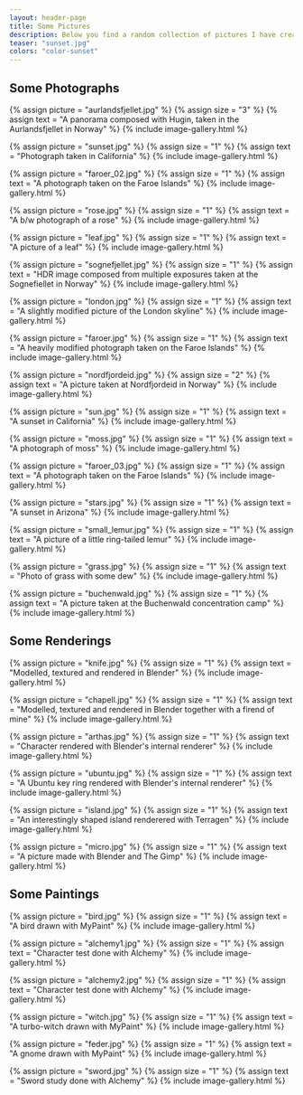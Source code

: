```yaml
---
layout: header-page
title: Some Pictures
description: Below you find a random collection of pictures I have created. Some of them are photographs, some are rendered with 3D software and some are drawn by hand.
teaser: "sunset.jpg"
colors: "color-sunset"
---
```


## Some Photographs

<div class="grid">
  <div class="grid-sizer"></div>
  <div class="gutter-sizer"></div>

  {% assign picture = "aurlandsfjellet.jpg" %}
  {% assign size = "3" %}
  {% assign text = "A panorama composed with Hugin, taken in the Aurlandsfjellet in Norway" %}
  {% include image-gallery.html %}

  {% assign picture = "sunset.jpg" %}
  {% assign size = "1" %}
  {% assign text = "Photograph taken in California" %}
  {% include image-gallery.html %}

  {% assign picture = "faroer_02.jpg" %}
  {% assign size = "1" %}
  {% assign text = "A photograph taken on the Faroe Islands" %}
  {% include image-gallery.html %}
  
  {% assign picture = "rose.jpg" %}
  {% assign size = "1" %}
  {% assign text = "A b/w photograph of a rose" %}
  {% include image-gallery.html %}

  {% assign picture = "leaf.jpg" %}
  {% assign size = "1" %}
  {% assign text = "A picture of a leaf" %}
  {% include image-gallery.html %}

  {% assign picture = "sognefjellet.jpg" %}
  {% assign size = "1" %}
  {% assign text = "HDR image composed from multiple exposures taken at the Sognefiellet in Norway" %}
  {% include image-gallery.html %}
      
  {% assign picture = "london.jpg" %}
  {% assign size = "1" %}
  {% assign text = "A slightly modified picture of the London skyline" %}
  {% include image-gallery.html %}

  {% assign picture = "faroer.jpg" %}
  {% assign size = "1" %}
  {% assign text = "A heavily modified photograph taken on the Faroe Islands" %}
  {% include image-gallery.html %}

  {% assign picture = "nordfjordeid.jpg" %}
  {% assign size = "2" %}
  {% assign text = "A picture taken at Nordfjordeid in Norway" %}
  {% include image-gallery.html %}

  {% assign picture = "sun.jpg" %}
  {% assign size = "1" %}
  {% assign text = "A sunset in California" %}
  {% include image-gallery.html %}

  {% assign picture = "moss.jpg" %}
  {% assign size = "1" %}
  {% assign text = "A photograph of moss" %}
  {% include image-gallery.html %}

  {% assign picture = "faroer_03.jpg" %}
  {% assign size = "1" %}
  {% assign text = "A photograph taken on the Faroe Islands" %}
  {% include image-gallery.html %}

  {% assign picture = "stars.jpg" %}
  {% assign size = "1" %}
  {% assign text = "A sunset in Arizona" %}
  {% include image-gallery.html %}

  {% assign picture = "small_lemur.jpg" %}
  {% assign size = "1" %}
  {% assign text = "A picture of a little ring-tailed lemur" %}
  {% include image-gallery.html %}

  {% assign picture = "grass.jpg" %}
  {% assign size = "1" %}
  {% assign text = "Photo of grass with some dew" %}
  {% include image-gallery.html %}

  {% assign picture = "buchenwald.jpg" %}
  {% assign size = "1" %}
  {% assign text = "A picture taken at the Buchenwald concentration camp" %}
  {% include image-gallery.html %}
</div>

## Some Renderings

<div class="grid">
  <div class="grid-sizer"></div>
  <div class="gutter-sizer"></div>

  {% assign picture = "knife.jpg" %}
  {% assign size = "1" %}
  {% assign text = "Modelled, textured and rendered in Blender" %}
  {% include image-gallery.html %}

  {% assign picture = "chapell.jpg" %}
  {% assign size = "1" %}
  {% assign text = "Modelled, textured and rendered in Blender together with a firend of mine" %}
  {% include image-gallery.html %}

  {% assign picture = "arthas.jpg" %}
  {% assign size = "1" %}
  {% assign text = "Character rendered with Blender's internal renderer" %}
  {% include image-gallery.html %}

  {% assign picture = "ubuntu.jpg" %}
  {% assign size = "1" %}
  {% assign text = "A Ubuntu key ring rendered with Blender's internal renderer" %}
  {% include image-gallery.html %}
  
  {% assign picture = "island.jpg" %}
  {% assign size = "1" %}
  {% assign text = "An interestingly shaped island renderered with Terragen" %}
  {% include image-gallery.html %}
  
  {% assign picture = "micro.jpg" %}
  {% assign size = "1" %}
  {% assign text = "A picture made with Blender and The Gimp" %}
  {% include image-gallery.html %}
</div>

## Some Paintings

<div class="grid">
  <div class="grid-sizer"></div>
  <div class="gutter-sizer"></div>

  {% assign picture = "bird.jpg" %}
  {% assign size = "1" %}
  {% assign text = "A bird drawn with MyPaint" %}
  {% include image-gallery.html %}

  {% assign picture = "alchemy1.jpg" %}
  {% assign size = "1" %}
  {% assign text = "Character test done with Alchemy" %}
  {% include image-gallery.html %}

  {% assign picture = "alchemy2.jpg" %}
  {% assign size = "1" %}
  {% assign text = "Character test done with Alchemy" %}
  {% include image-gallery.html %}

  {% assign picture = "witch.jpg" %}
  {% assign size = "1" %}
  {% assign text = "A turbo-witch drawn with MyPaint" %}
  {% include image-gallery.html %}

  {% assign picture = "feder.jpg" %}
  {% assign size = "1" %}
  {% assign text = "A gnome drawn with MyPaint" %}
  {% include image-gallery.html %}

  {% assign picture = "sword.jpg" %}
  {% assign size = "1" %}
  {% assign text = "Sword study done with Alchemy" %}
  {% include image-gallery.html %}
</div>
